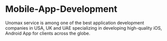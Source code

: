 # Mobile-App-Development
Unomax service is among one of the best application development companies in USA, UK and UAE specializing in developing high-quality iOS, Android App for clients across the globe.
